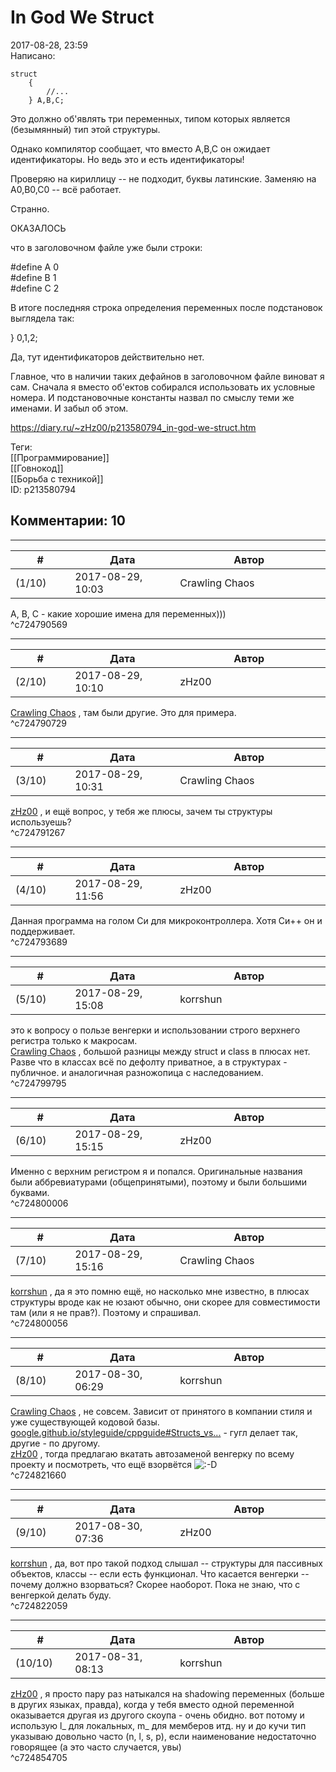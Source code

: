 In God We Struct
================

  
2017-08-28, 23:59  
 Написано:   
   
 
```
struct  
	{
		//...  
	} A,B,C;
```
   
   
 Это должно об'являть три переменных, типом которых является (безымянный) тип этой структуры.   
   
 Однако компилятор сообщает, что вместо A,B,C он ожидает идентификаторы. Но ведь это и есть идентификаторы!   
   
 Проверяю на кириллицу -- не подходит, буквы латинские. Заменяю на A0,B0,C0 -- всё работает.   
   
 Странно.   
   
 ОКАЗАЛОСЬ   
   
 что в заголовочном файле уже были строки:   
   
 #define A 0   
 #define B 1   
 #define C 2   
   
 В итоге последняя строка определения переменных после подстановок выглядела так:   
   
 } 0,1,2;   
   
 Да, тут идентификаторов действительно нет.   
   
 Главное, что в наличии таких дефайнов в заголовочном файле виноват я сам. Сначала я вместо об'ектов собирался использовать их условные номера. И подстановочные константы назвал по смыслу теми же именами. И забыл об этом.   
  
<https://diary.ru/~zHz00/p213580794_in-god-we-struct.htm>  
  
Теги:  
[[Программирование]]  
[[Говнокод]]  
[[Борьба с техникой]]  
ID: p213580794  


Комментарии: 10
---------------

  


---



|         #         |              Дата              |                     Автор                     |           ID           |
| --- | --- | --- | --- |
| (1/10) | 2017-08-29, 10:03 | Crawling Chaos | c724790569 |

  
 A, B, C - какие хорошие имена для переменных)))   
 ^c724790569

---



|         #         |              Дата              |                     Автор                     |           ID           |
| --- | --- | --- | --- |
| (2/10) | 2017-08-29, 10:10 | zHz00 | c724790729 |

  
  [Crawling Chaos](http://degozaru.diary.ru "de gozaru")  , там были другие. Это для примера.   
 ^c724790729

---



|         #         |              Дата              |                     Автор                     |           ID           |
| --- | --- | --- | --- |
| (3/10) | 2017-08-29, 10:31 | Crawling Chaos | c724791267 |

  
  [zHz00](https://zHz00.diary.ru "Untitled")  , и ещё вопрос, у тебя же плюсы, зачем ты структуры используешь?   
 ^c724791267

---



|         #         |              Дата              |                     Автор                     |           ID           |
| --- | --- | --- | --- |
| (4/10) | 2017-08-29, 11:56 | zHz00 | c724793689 |

  
 Данная программа на голом Си для микроконтроллера. Хотя Си++ он и поддерживает.   
 ^c724793689

---



|         #         |              Дата              |                     Автор                     |           ID           |
| --- | --- | --- | --- |
| (5/10) | 2017-08-29, 15:08 | korrshun | c724799795 |

  
 это к вопросу о пользе венгерки и использовании строго верхнего регистра только к макросам.   
  [Crawling Chaos](http://degozaru.diary.ru "de gozaru")  , большой разницы между struct и class в плюсах нет. Разве что в классах всё по дефолту приватное, а в структурах - публичное. и аналогичная разножопица с наследованием.   
 ^c724799795

---



|         #         |              Дата              |                     Автор                     |           ID           |
| --- | --- | --- | --- |
| (6/10) | 2017-08-29, 15:15 | zHz00 | c724800006 |

  
 Именно с верхним регистром я и попался. Оригинальные названия были аббревиатурами (общепринятыми), поэтому и были большими буквами.   
 ^c724800006

---



|         #         |              Дата              |                     Автор                     |           ID           |
| --- | --- | --- | --- |
| (7/10) | 2017-08-29, 15:16 | Crawling Chaos | c724800056 |

  
  [korrshun](http://Igel-kun.diary.ru "kimi wo shiranai monogatari")  , да я это помню ещё, но насколько мне известно, в плюсах структуры вроде как не юзают обычно, они скорее для совместимости там (или я не прав?). Поэтому и спрашивал.   
 ^c724800056

---



|         #         |              Дата              |                     Автор                     |           ID           |
| --- | --- | --- | --- |
| (8/10) | 2017-08-30, 06:29 | korrshun | c724821660 |

  
  [Crawling Chaos](http://degozaru.diary.ru "de gozaru")  , не совсем. Зависит от принятого в компании стиля и уже существующей кодовой базы.  [google.github.io/styleguide/cppguide#Structs\_vs...](http://google.github.io/styleguide/cppguide#Structs_vs._Classes)  - гугл делает так, другие - по другому.   
  [zHz00](https://zHz00.diary.ru "Untitled")  , тогда предлагаю вкатать автозаменой венгерку по всему проекту и посмотреть, что ещё взорвётся ![:-D](http://static.diary.ru/picture/1133.gif)   
 ^c724821660

---



|         #         |              Дата              |                     Автор                     |           ID           |
| --- | --- | --- | --- |
| (9/10) | 2017-08-30, 07:36 | zHz00 | c724822059 |

  
  [korrshun](http://Igel-kun.diary.ru "kimi wo shiranai monogatari")  , да, вот про такой подход слышал -- структуры для пассивных объектов, классы -- если есть функционал. Что касается венгерки -- почему должно взорваться? Скорее наоборот. Пока не знаю, что с венгеркой делать буду.   
 ^c724822059

---



|         #         |              Дата              |                     Автор                     |           ID           |
| --- | --- | --- | --- |
| (10/10) | 2017-08-31, 08:13 | korrshun | c724854705 |

  
  [zHz00](https://zHz00.diary.ru "Untitled")  , я просто пару раз натыкался на shadowing переменных (больше в других языках, правда), когда у тебя вместо одной переменной оказывается другая из другого скоупа - очень обидно. вот потому и использую l\_ для локальных, m\_ для мемберов итд. ну и до кучи тип указываю довольно часто (n, l, s, p), если наименование недостаточно говорящее (а это часто случается, увы)   
 ^c724854705